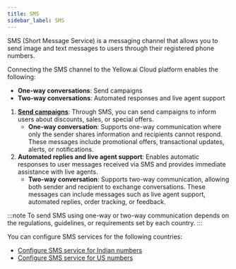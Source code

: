 ```yaml
---
title: SMS 
sidebar_label: SMS
---
```


SMS (Short Message Service) is a messaging channel that allows you to send image and text messages to users through their registered phone numbers.

Connecting the SMS channel to the Yellow.ai Cloud platform enables the following:

* **One-way conversations**: Send campaigns
* **Two-way conversations**: Automated responses and live agent support

1. **[Send campaigns](https://docs.yellow.ai/docs/platform_concepts/engagement/outbound/outbound-campaigns/run-campaign#31-sms-campaign)**: Through SMS, you can send campaigns to inform users about discounts, sales, or special offers.
    * **One-way conversation**: Supports one-way communication where only the sender shares information and recipients cannot respond. These messages include promotional offers, transactional updates, alerts, or notifications.
2. **Automated replies and live agent support**: Enables automatic responses to user messages received via SMS and provides immediate assistance with live agents.
   * **Two-way conversation**: Supports two-way communication, allowing both sender and recipient to exchange conversations. These messages can include messages such as live agent support, automated replies, order tracking, or feedback.

:::note
To send SMS using one-way or two-way communication depends on the regulations, guidelines, or requirements set by each country.
:::

You can configure SMS services for the following countries:

* [Configure SMS service for Indian numbers](https://docs.yellow.ai/docs/platform_concepts/channelConfiguration/sms-outbound-india)
* [Configure SMS service for US numbers](https://docs.yellow.ai/docs/platform_concepts/channelConfiguration/sms-inbound-US)







